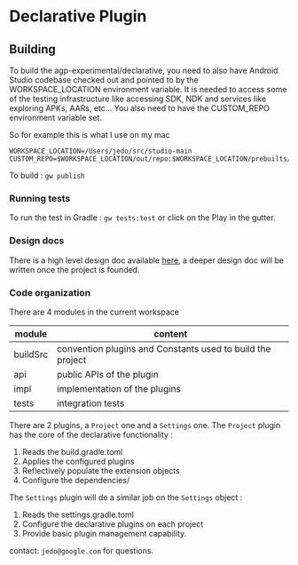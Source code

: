 # Declarative Plugin

## Building

To build the agp-experimental/declarative, you need to also have Android Studio codebase checked out
and pointed to by the WORKSPACE_LOCATION environment variable. It is needed to access some of the testing
infrastructure like accessing SDK, NDK and services like exploring APKs, AARs, etc...
You also need to have the CUSTOM_REPO environment variable set. 

So for example this is what I use on my mac
```
WORKSPACE_LOCATION=/Users/jedo/src/studio-main
CUSTOM_REPO=$WORKSPACE_LOCATION/out/repo:$WORKSPACE_LOCATION/prebuilts/tools/common/m2/repository
```

To build : `gw publish`

### Running tests

To run the test in Gradle : ```gw tests:test``` or click on the Play in the gutter.

### Design docs 

There is a high level design doc available [here](go/gradle-declarative), a deeper design doc 
will be written once the project is founded.

### Code organization

There are 4 modules in the current workspace 

| module | content |
|--------|---------|
| buildSrc | convention plugins and Constants used to build the project |
| api | public APIs of the plugin |
| impl | implementation of the plugins | 
| tests | integration tests |

There are 2 plugins, a `Project` one and a `Settings` one. The `Project` plugin has the core of 
the declarative functionality : 
1. Reads the build.gradle.toml
2. Applies the configured plugins 
3. Reflectively populate the extension objects
4. Configure the dependencies/

The `Settings` plugin will do a similar job on the `Settings` object : 
1. Reads the settings.gradle.toml
2. Configure the declarative plugins on each project 
3. Provide basic plugin management capability.

contact: `jedo@google.com` for questions.